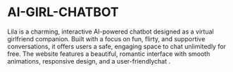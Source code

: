 # AI-GIRL-CHATBOT
Lila is a charming, interactive AI-powered chatbot designed as a virtual girlfriend companion. Built with a focus on fun, flirty, and supportive conversations, it offers users a safe, engaging space to chat unlimitedly for free. The website features a beautiful, romantic interface with smooth animations, responsive design, and a user-friendlychat .
